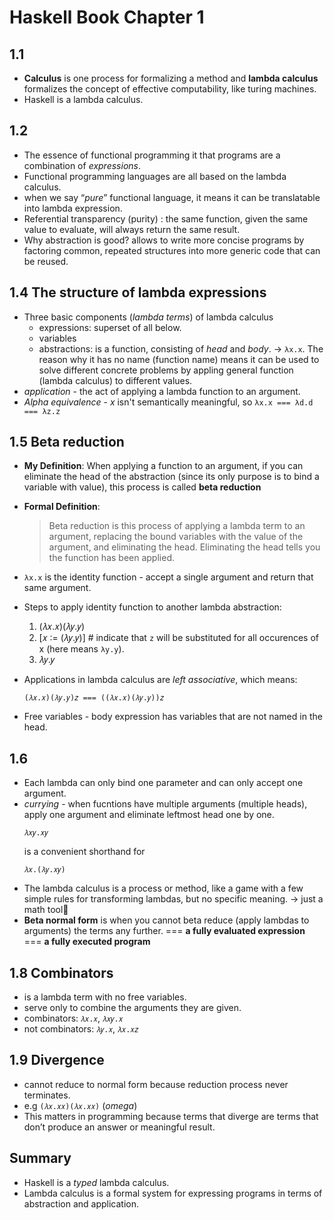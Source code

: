 # Haskell Book Chapter 1

## 1.1

- **Calculus** is one process for formalizing a method and **lambda calculus** formalizes the concept of effective computability, like turing machines.
- Haskell is a lambda calculus.

## 1.2

- The essence of functional programming it that programs are a combination of _expressions_.
- Functional programming languages are all based on the lambda calculus.
- when we say “_pure_” functional language, it means it can be translatable into lambda expression.
- Referential transparency (purity) : the same function, given the same value to evaluate, will always return the same result.
- Why abstraction is good? allows to write more concise programs by factoring common, repeated structures into more generic code that can be reused.

## 1.4 The structure of lambda expressions

- Three basic components (_lambda terms_) of lambda calculus
  - expressions: superset of all below.
  - variables
  - abstractions: is a function, consisting of _head_ and _body_.
    -> `λx.x`. The reason why it has no name (function name) means it can be used to solve different concrete problems by appling general function (lambda calculus) to different values.
- _application_ - the act of applying a lambda function to an argument.
- _Alpha equivalence_ - _x_ isn't semantically meaningful, so `λx.x === λd.d === λz.z`

## 1.5 Beta reduction

- **My Definition**: When applying a function to an argument, if you can eliminate the head of the abstraction (since its only purpose is to bind a variable with value), this process is called **beta reduction**
- **Formal Definition**:
  > Beta reduction is this process of applying a lambda term to an argument, replacing the bound variables with the value of the argument, and eliminating the head. Eliminating the head tells you the function has been applied.
- `λx.x` is the identity function - accept a single argument and return that same argument.
- Steps to apply identity function to another lambda abstraction:

  1. (𝜆𝑥.𝑥)(𝜆𝑦.𝑦)
  2. [𝑥 ∶= (𝜆𝑦.𝑦)] # indicate that `z` will be substituted for all occurences of x (here means `λy.y`).
  3. 𝜆𝑦.𝑦

- Applications in lambda calculus are _left associative_, which means:
  ```
  (𝜆𝑥.𝑥)(𝜆𝑦.𝑦)𝑧 === ((𝜆𝑥.𝑥)(𝜆𝑦.𝑦))𝑧
  ```
- Free variables - body expression has variables that are not named in the head.

## 1.6

- Each lambda can only bind one parameter and can only accept one argument.
- _currying_ - when fucntions have multiple arguments (multiple heads), apply one argument and eliminate leftmost head one by one.
  ```
  𝜆𝑥𝑦.𝑥𝑦
  ```
  is a convenient shorthand for
  ```
  𝜆𝑥.(𝜆𝑦.𝑥𝑦)
  ```
- The lambda calculus is a process or method, like a game with a few simple rules for transforming lambdas, but no specific meaning. -> just a math tool🤔
- **Beta normal form** is when you cannot beta reduce (apply lambdas to arguments) the terms any further. === **a fully evaluated expression** === **a fully executed program**

## 1.8 Combinators

- is a lambda term with no free variables.
- serve only to combine the arguments they are given.
- combinators: `𝜆𝑥.𝑥`, `𝜆𝑥𝑦.𝑥`
- not combinators: `𝜆𝑦.𝑥`, `𝜆𝑥.𝑥𝑧`

## 1.9 Divergence

- cannot reduce to normal form because reduction process never terminates.
- e.g `(𝜆𝑥.𝑥𝑥)(𝜆𝑥.𝑥𝑥)` (_omega_)
- This matters in programming because terms that diverge are terms that don’t produce an answer or meaningful result.

## Summary

- Haskell is a _typed_ lambda calculus.
- Lambda calculus is a formal system for expressing programs in terms of abstraction and application.
